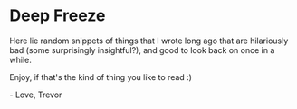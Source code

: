 # Deep Freeze

Here lie random snippets of things that I wrote long ago that are hilariously bad (some surprisingly insightful?), and good to look back on once in a while. 

Enjoy, if that's the kind of thing you like to read :)

\- Love, Trevor